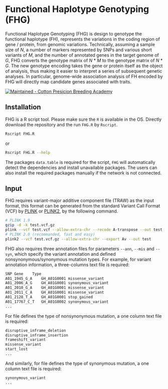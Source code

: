 # Functional Haplotype Genotyping (FHG)
Functional Haplotype Genotyping (FHG) is design to genotype the functional haplotype (FH), represents the variations in the coding region of gene / protein, from genomic variations. Technically, assuming a sample size of _N_, a number of markers represented by SNPs and various short variants of _M_, and the number of annotated genes in the target genome of _G_, FHG converts the genotype matrix of _N_ * _M_ to the genotype matrix of _N_ * _G_. The new genotype encoding takes the gene or protein itself as the object of analysis, thus making it easier to interpret a series of subsequent genetic analyses. In particular, genome-wide association analysis of FH encoded by FHG will directly map candidate genes associated with traits.

[![Maintained - Cotton Presicion Breeding Academy](https://img.shields.io/badge/Maintained-Cotton_Presicion_Breeding_Academy-green)](http://cotton.zju.edu.cn/)

## Installation
FHG is a R script tool. Please make sure the `R` is available in the OS. Directly download the repository and the run `FHG.R` by `Rscript`.
```bash
Rscript FHG.R
```
or 
```bash
Rscript FHG.R --help
```
The packages `data.table` is required for the script, `FHG` will automatically detect the dependencies and install unavailable packages. The users can also install the required packages manually if the network is not connected.

## Input
FHG requires variant-major additive component file (TRAW) as the input format, this format can be generated from the standard Variant Call Format (VCF) by [PLINK](https://www.cog-genomics.org/plink/) or [PLINK2](https://www.cog-genomics.org/plink/2.0/), by the following command. 
```bash
# PLINK 1.9
gzip -d -k test.vcf.gz
plink --vcf test.vcf --allow-extra-chr --recode A-transpose --out test
# PLINK 2.0 (recommanded, fast and easy)
plink2 --vcf test.vcf.gz --allow-extra-chr --export Av --out test
```
FHG also requires three annotation files for parameters `--ann`, `--mis` and `--syn`, which specify the variant annotation and defined nonsynonymous/synonymous mutation types. For example, for variant annotation information, a three-columns text file is required:
```bash
SNP	Gene	Type
A01_1945_G_A	GH_A01G0001	missense_variant
A01_2006_A_G	GH_A01G0001	synonymous_variant
A01_2010_G_A	GH_A01G0001	missense_variant
A01_2011_C_A	GH_A01G0001	missense_variant
A01_2128_T_A	GH_A01G0001	stop_gained
A01_17767_C_T	GH_A01G0002	synonymous_variant
...
```
For file defines the type of nonsynonymous mutation, a one column text file is required:
```bash
disruptive_inframe_deletion
disruptive_inframe_insertion
frameshift_variant
missense_variant
start_lost
...
```
And similarly, for file defines the type of synonymous mutation, a one column text file is required:
```bash
synonymous_variant
...
```

